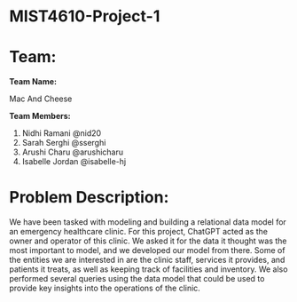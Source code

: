 # MIST4610-Project-1
# Team: 
**Team Name:**

Mac And Cheese

**Team Members:**

1. Nidhi Ramani @nid20
2. Sarah Serghi @sserghi
3. Arushi Charu @arushicharu
4. Isabelle Jordan @isabelle-hj

# Problem Description:

We have been tasked with modeling and building a relational data model for an emergency healthcare clinic. For this project, ChatGPT acted as the owner and operator of this clinic. We asked it for the data it thought was the most important to model, and we developed our model from there. Some of the entities we are interested in are the clinic staff, services it provides, and patients it treats, as well as keeping track of facilities and inventory. We also performed several queries using the data model that could be used to provide key insights into the operations of the clinic.
